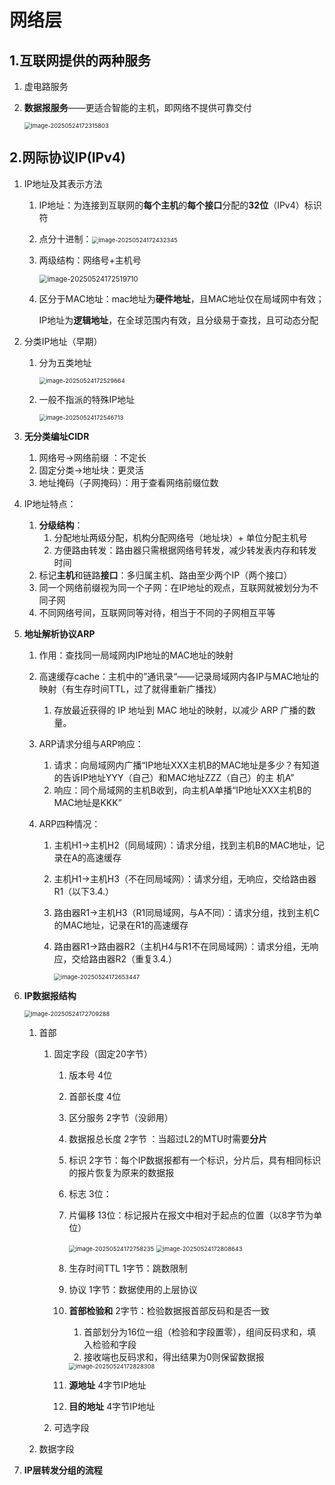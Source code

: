 # 网络层

## 1.互联网提供的两种服务

1. 虚电路服务

2. **数据报服务**——更适合智能的主机，即网络不提供可靠交付

   <img src="picture/image-20250524172315803.png" alt="image-20250524172315803" style="zoom:67%;" />

## 2.网际协议IP(IPv4)

1. IP地址及其表示方法

   1. IP地址：为连接到互联网的**每个主机**的**每个接口**分配的**32位**（IPv4）标识符

   2. 点分十进制：<img src="picture/image-20250524172432345.png" alt="image-20250524172432345" style="zoom:67%;" />

   3. 两级结构：网络号+主机号

      <img src="picture/image-20250524172519710.png" alt="image-20250524172519710" style="zoom:80%;" />
      
   4. 区分于MAC地址：mac地址为**硬件地址**，且MAC地址仅在局域网中有效；

      ​								IP地址为**逻辑地址**，在全球范围内有效，且分级易于查找，且可动态分配

2. 分类IP地址（早期）

   1. 分为五类地址

      <img src="picture/image-20250524172529664.png" alt="image-20250524172529664" style="zoom:67%;" />

   2. 一般不指派的特殊IP地址

      <img src="picture/image-20250524172546713.png" alt="image-20250524172546713" style="zoom:67%;" />

3. **无分类编址CIDR**

   1. 网络号→网络前缀 ：不定长
   2. 固定分类→地址块：更灵活
   3. 地址掩码（子网掩码）：用于查看网络前缀位数

4. IP地址特点：

   1. **分级结构**：
      1. 分配地址两级分配，机构分配网络号（地址块）+ 单位分配主机号
      2. 方便路由转发：路由器只需根据网络号转发，减少转发表内存和转发时间
   2. 标记**主机**和链路**接口**：多归属主机、路由至少两个IP（两个接口）
   3. 同一个网络前缀视为同一个子网：在IP地址的观点，互联网就被划分为不同子网
   4. 不同网络号间，互联网同等对待，相当于不同的子网相互平等

5. **地址解析协议ARP**

   1. 作用：查找同一局域网内IP地址的MAC地址的映射

   2. 高速缓存cache：主机中的”通讯录“——记录局域网内各IP与MAC地址的映射（有生存时间TTL，过了就得重新广播找）

      1. 存放最近获得的 IP 地址到 MAC 地址的映射，以减少 ARP 广播的数量。

   3. ARP请求分组与ARP响应：

      1. 请求：向局域网内广播“IP地址XXX主机B的MAC地址是多少？有知道的告诉IP地址YYY（自己）和MAC地址ZZZ（自己）的主			机A”
      2. 响应：同个局域网的主机B收到，向主机A单播“IP地址XXX主机B的MAC地址是KKK”

   4. ARP四种情况：

      1. 主机H1→主机H2（同局域网）：请求分组，找到主机B的MAC地址，记录在A的高速缓存

      2. 主机H1→主机H3（不在同局域网）：请求分组，无响应，交给路由器R1（以下3.4.）

      3. 路由器R1→主机H3（R1同局域网，与A不同）：请求分组，找到主机C的MAC地址，记录在R1的高速缓存

      4. 路由器R1→路由器R2（主机H4与R1不在同局域网）：请求分组，无响应，交给路由器R2（重复3.4.）

         <img src="picture/image-20250524172653447.png" alt="image-20250524172653447" style="zoom:67%;" />

6. **IP数据报结构**

   <img src="picture/image-20250524172709288.png" alt="image-20250524172709288" style="zoom:67%;" />

   1. 首部

      1. 固定字段（固定20字节）

         1. 版本号        4位

         2. 首部长度    4位

         3. 区分服务	2字节（没卵用）

         4. 数据报总长度   2字节 ：当超过L2的MTU时需要**分片**

         5. 标识       2字节：每个IP数据报都有一个标识，分片后，具有相同标识的报片恢复为原来的数据报

         6. 标志       3位：

         7. 片偏移   13位：标记报片在报文中相对于起点的位置（以8字节为单位）

            <img src="picture/image-20250524172758235.png" alt="image-20250524172758235" style="zoom:67%;" />

            <img src="picture/image-20250524172808643.png" alt="image-20250524172808643" style="zoom:67%;" />

         8. 生存时间TTL  1字节：跳数限制

         9. 协议 1字节：数据使用的上层协议

         10. **首部检验和**  2字节：检验数据报首部反码和是否一致

             1. 首部划分为16位一组（检验和字段置零），组间反码求和，填入检验和字段
             2. 接收端也反码求和，得出结果为0则保留数据报

             <img src="picture/image-20250524172828308.png" alt="image-20250524172828308" style="zoom:67%;" />

         11. **源地址**  4字节IP地址

         12. **目的地址** 4字节IP地址

      2. 可选字段

   2. 数据字段

7. **IP层转发分组的流程**

